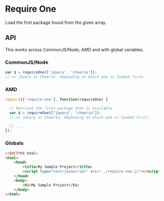 # Require One

Load the first package found from the given array.

## API

This works across CommonJS/Node, AMD and with global variables.

### CommonJS/Node

``` javascript
var $ = requireOne(['jquery', 'cheerio']);
// => jQuery or Cheerio, depending on which one is loaded first.
```

### AMD

``` javascript
require(['require-one'], function(requireOne) {

  // Retrieve the first package that is available.
  var $ = requireOne(["jquery", "cheerio"]);
  // => jQuery or Cheerio, depending on which one is loaded first.

  // ...
});
```

### Globals

``` html
<!DOCTYPE html>
<html>
    <head>
        <title>My Sample Project</title>
        <script type="text/javascript" src="../require-one.js"></script>
    </head>
    <body>
        <h1>My Sample Project</h1>
    </body>
</html>